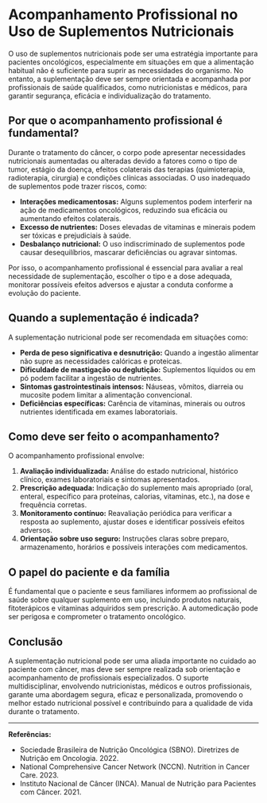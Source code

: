 # Acompanhamento Profissional no Uso de Suplementos Nutricionais

O uso de suplementos nutricionais pode ser uma estratégia importante para pacientes oncológicos, especialmente em situações em que a alimentação habitual não é suficiente para suprir as necessidades do organismo. No entanto, a suplementação deve ser sempre orientada e acompanhada por profissionais de saúde qualificados, como nutricionistas e médicos, para garantir segurança, eficácia e individualização do tratamento.

## Por que o acompanhamento profissional é fundamental?

Durante o tratamento do câncer, o corpo pode apresentar necessidades nutricionais aumentadas ou alteradas devido a fatores como o tipo de tumor, estágio da doença, efeitos colaterais das terapias (quimioterapia, radioterapia, cirurgia) e condições clínicas associadas. O uso inadequado de suplementos pode trazer riscos, como:

- **Interações medicamentosas:** Alguns suplementos podem interferir na ação de medicamentos oncológicos, reduzindo sua eficácia ou aumentando efeitos colaterais.
- **Excesso de nutrientes:** Doses elevadas de vitaminas e minerais podem ser tóxicas e prejudiciais à saúde.
- **Desbalanço nutricional:** O uso indiscriminado de suplementos pode causar desequilíbrios, mascarar deficiências ou agravar sintomas.

Por isso, o acompanhamento profissional é essencial para avaliar a real necessidade de suplementação, escolher o tipo e a dose adequada, monitorar possíveis efeitos adversos e ajustar a conduta conforme a evolução do paciente.

## Quando a suplementação é indicada?

A suplementação nutricional pode ser recomendada em situações como:

- **Perda de peso significativa e desnutrição:** Quando a ingestão alimentar não supre as necessidades calóricas e proteicas.
- **Dificuldade de mastigação ou deglutição:** Suplementos líquidos ou em pó podem facilitar a ingestão de nutrientes.
- **Sintomas gastrointestinais intensos:** Náuseas, vômitos, diarreia ou mucosite podem limitar a alimentação convencional.
- **Deficiências específicas:** Carência de vitaminas, minerais ou outros nutrientes identificada em exames laboratoriais.

## Como deve ser feito o acompanhamento?

O acompanhamento profissional envolve:

1. **Avaliação individualizada:** Análise do estado nutricional, histórico clínico, exames laboratoriais e sintomas apresentados.
2. **Prescrição adequada:** Indicação do suplemento mais apropriado (oral, enteral, específico para proteínas, calorias, vitaminas, etc.), na dose e frequência corretas.
3. **Monitoramento contínuo:** Reavaliação periódica para verificar a resposta ao suplemento, ajustar doses e identificar possíveis efeitos adversos.
4. **Orientação sobre uso seguro:** Instruções claras sobre preparo, armazenamento, horários e possíveis interações com medicamentos.

## O papel do paciente e da família

É fundamental que o paciente e seus familiares informem ao profissional de saúde sobre qualquer suplemento em uso, incluindo produtos naturais, fitoterápicos e vitaminas adquiridos sem prescrição. A automedicação pode ser perigosa e comprometer o tratamento oncológico.

## Conclusão

A suplementação nutricional pode ser uma aliada importante no cuidado ao paciente com câncer, mas deve ser sempre realizada sob orientação e acompanhamento de profissionais especializados. O suporte multidisciplinar, envolvendo nutricionistas, médicos e outros profissionais, garante uma abordagem segura, eficaz e personalizada, promovendo o melhor estado nutricional possível e contribuindo para a qualidade de vida durante o tratamento.

---

**Referências:**

- Sociedade Brasileira de Nutrição Oncológica (SBNO). Diretrizes de Nutrição em Oncologia. 2022.
- National Comprehensive Cancer Network (NCCN). Nutrition in Cancer Care. 2023.
- Instituto Nacional de Câncer (INCA). Manual de Nutrição para Pacientes com Câncer. 2021.